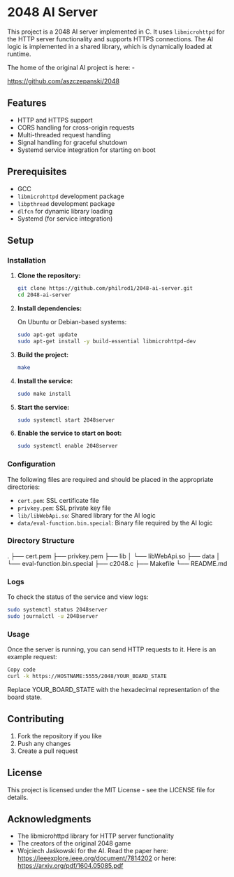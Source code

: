 # 2048 AI Server

This project is a 2048 AI server implemented in C. It uses `libmicrohttpd` for the HTTP server functionality and supports HTTPS connections. The AI logic is implemented in a shared library, which is dynamically loaded at runtime.

The home of the original AI project is here: -

https://github.com/aszczepanski/2048

## Features

- HTTP and HTTPS support
- CORS handling for cross-origin requests
- Multi-threaded request handling
- Signal handling for graceful shutdown
- Systemd service integration for starting on boot

## Prerequisites

- GCC
- `libmicrohttpd` development package
- `libpthread` development package
- `dlfcn` for dynamic library loading
- Systemd (for service integration)

## Setup

### Installation

1. **Clone the repository:**

    ```sh
    git clone https://github.com/philrod1/2048-ai-server.git
    cd 2048-ai-server
    ```

2. **Install dependencies:**

    On Ubuntu or Debian-based systems:

    ```sh
    sudo apt-get update
    sudo apt-get install -y build-essential libmicrohttpd-dev
    ```

3. **Build the project:**

    ```sh
    make
    ```

4. **Install the service:**

    ```sh
    sudo make install
    ```

5. **Start the service:**

    ```sh
    sudo systemctl start 2048server
    ```

6. **Enable the service to start on boot:**

    ```sh
    sudo systemctl enable 2048server
    ```

### Configuration

The following files are required and should be placed in the appropriate directories:

- `cert.pem`: SSL certificate file
- `privkey.pem`: SSL private key file
- `lib/libWebApi.so`: Shared library for the AI logic
- `data/eval-function.bin.special`: Binary file required by the AI logic

### Directory Structure

.
├── cert.pem
├── privkey.pem
├── lib
│ └── libWebApi.so
├── data
│ └── eval-function.bin.special
├── c2048.c
├── Makefile
└── README.md

### Logs

To check the status of the service and view logs:

```sh
sudo systemctl status 2048server
sudo journalctl -u 2048server
```

### Usage
Once the server is running, you can send HTTP requests to it. Here is an example request:

```sh
Copy code
curl -k https://HOSTNAME:5555/2048/YOUR_BOARD_STATE
```

Replace YOUR_BOARD_STATE with the hexadecimal representation of the board state.

## Contributing
1. Fork the repository if you like
2. Push any changes
3. Create a pull request

## License
This project is licensed under the MIT License - see the LICENSE file for details.

## Acknowledgments
* The libmicrohttpd library for HTTP server functionality
* The creators of the original 2048 game
* Wojciech Jaśkowski for the AI.  Read the paper here: https://ieeexplore.ieee.org/document/7814202 or here: https://arxiv.org/pdf/1604.05085.pdf

